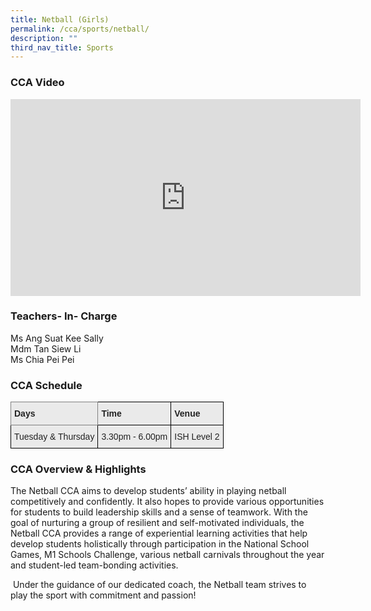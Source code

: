 ```yaml
---
title: Netball (Girls)
permalink: /cca/sports/netball/
description: ""
third_nav_title: Sports
---
```

### CCA Video

<div class="bp-youtube">

<iframe width="560" height="315" src="https://www.youtube.com/embed/9ZxB_5T-YRI" title="YouTube video player" frameborder="0" allow="accelerometer; autoplay; clipboard-write; encrypted-media; gyroscope; picture-in-picture" allowfullscreen=""></iframe>

</div>

### Teachers- In- Charge

Ms Ang Suat Kee Sally <br>
Mdm Tan Siew Li <br>
Ms Chia Pei Pei


### CCA Schedule

<style type="text/css">
.tg  {border-collapse:collapse;border-spacing:0;}
.tg td{border-color:black;border-style:solid;border-width:1px;font-family:Arial, sans-serif;font-size:14px;
  overflow:hidden;padding:10px 5px;word-break:normal;}
.tg th{border-color:black;border-style:solid;border-width:1px;font-family:Arial, sans-serif;font-size:14px;
  font-weight:normal;overflow:hidden;padding:10px 5px;word-break:normal;}
.tg .tg-y7qa{background-color:#EAEAEA;color:#222;text-align:left;vertical-align:top}
.tg .tg-z5wu{background-color:#EAEAEA;border-color:inherit;color:#222;font-weight:bold;text-align:left;vertical-align:top}
.tg .tg-rj1p{background-color:#EAEAEA;color:#222;font-weight:bold;text-align:left;vertical-align:top}
</style>
<table class="tg">
<thead>
  <tr>
    <th class="tg-z5wu">Days</th>
    <th class="tg-rj1p">Time</th>
    <th class="tg-rj1p">Venue</th>
  </tr>
</thead>
<tbody>
  <tr>
    <td class="tg-y7qa">Tuesday &amp; Thursday</td>
    <td class="tg-y7qa">3.30pm - 6.00pm</td>
    <td class="tg-y7qa">ISH Level 2</td>
  </tr>
</tbody>
</table>

### CCA Overview &amp; Highlights

The Netball CCA aims to develop students’ ability in playing netball competitively and confidently. It also hopes to provide various opportunities for students to build leadership skills and a sense of teamwork. With the goal of nurturing a group of resilient and self-motivated individuals, the Netball CCA provides a range of experiential learning activities that help develop students holistically through participation in the National School Games, M1 Schools Challenge, various netball carnivals throughout the year and student-led team-bonding activities.

&nbsp;Under the guidance of our dedicated coach, the Netball team strives to play the sport with commitment and passion!